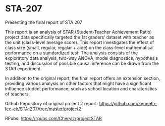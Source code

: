 # STA-207
Presenting the final report of STA 207

This report is an analysis of STAR (Student-Teacher Achievement Ratio) project data specifically targeted the 1st graders’ dataset with teacher as the unit (class-level average score). This report investigates the effect of class size (small, regular, regalar + aide) on the class-level mathematical performance on a standardized test. The analysis consists of the exploratory data analysis, two-way ANOVA, model diagnostics, hypothesis testing, and discussion of possible causal inference can be drawn from the STAR experiment.

In addition to the original report, the final report offers an extension section, providing various analysis on other factors that might have a significant influence student performance, such as school location and charateristics of teachers.  

Github Repository of original project 2 report: https://github.com/kenneth-lee-ch/STA-207/tree/master/project2

RPubs: https://rpubs.com/Cherylz/projectSTAR

